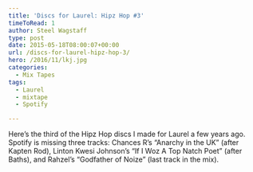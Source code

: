```yaml
---
title: 'Discs for Laurel: Hipz Hop #3'
timeToRead: 1 
author: Steel Wagstaff
type: post
date: 2015-05-18T08:00:07+00:00
url: /discs-for-laurel-hipz-hop-3/
hero: /2016/11/lkj.jpg
categories:
  - Mix Tapes
tags:
  - Laurel
  - mixtape
  - Spotify

---
```

Here&#8217;s the third of the Hipz Hop discs I made for Laurel a few years ago. Spotify is missing three tracks: Chances R&#8217;s &#8220;Anarchy in the UK&#8221; (after Kapten Rod), Linton Kwesi Johnson&#8217;s &#8220;If I Woz A Top Natch Poet&#8221; (after Baths), and Rahzel&#8217;s &#8220;Godfather of Noize&#8221; (last track in the mix).